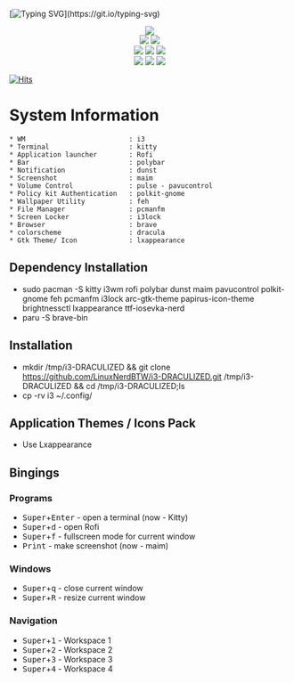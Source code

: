 <!-- <img src="res/animation.gif"/> -->



<!-- <img src="https://readme-typing-svg.demolab.com/?lines=~+Dotfiles+~&font=Fira%20Code&center=true&color=f75c7e&vCenter=true&pause=10&size=22" /> -->



[![Typing SVG](https://readme-typing-svg.demolab.com?font=Fira+Code&size=40&pause=1000&color=FF79C6&center=true&vCenter=true&width=768&height=200&lines=~+DOTFILES+~)](https://git.io/typing-svg)



<!-- shields -->

<p align="center">
  <img src="https://img.shields.io/github/license/LinuxNerdBTW/i3-DRACULIZED?style=for-the-badge">
  </br>
  <img src="https://img.shields.io/badge/Maintained%3F-Yes-green?style=for-the-badge">
  <img src="https://img.shields.io/github/issues/LinuxNerdBTW/i3-DRACULIZED?color=purple&style=for-the-badge">
  </br>
  <img src="https://img.shields.io/github/stars/LinuxNerdBTW/i3-DRACULIZED?style=for-the-badge">
  <img src="https://img.shields.io/github/forks/LinuxNerdBTW/i3-DRACULIZED?color=teal&style=for-the-badge">
  <img src="https://img.shields.io/github/repo-size/LinuxNerdBTW/i3-DRACULIZED?color=blueviolet&style=for-the-badge">
  </br>
  <img src="https://img.shields.io/github/languages/count/LinuxNerdBTW/i3-DRACULIZED?color=red&style=for-the-badge">
  <img src="https://img.shields.io/github/languages/code-size/LinuxNerdBTW/i3-DRACULIZED?color=yellow&style=for-the-badge">
  <img src="https://img.shields.io/github/last-commit/LinuxNerdBTW/i3-DRACULIZED?color=deeppink&style=for-the-badge">
</p>

<!-- shields -->



[![Hits](https://hits.seeyoufarm.com/api/count/incr/badge.svg?url=https%3A%2F%2Fgithub.com%2FLinuxNerdBTW%2Fi3-DRACULIZED&count_bg=%2379C83D&title_bg=%23555555&icon=darkreader.svg&icon_color=%2300FFDE&title=Views&edge_flat=false)](https://hits.seeyoufarm.com)


# System Information

```
* WM                          : i3
* Terminal                    : kitty 
* Application launcher        : Rofi 
* Bar                         : polybar
* Notification                : dunst 
* Screenshot                  : maim
* Volume Control              : pulse - pavucontrol
* Policy kit Authentication   : polkit-gnome 
* Wallpaper Utility           : feh 
* File Manager                : pcmanfm
* Screen Locker               : i3lock
* Browser                     : brave
* colorscheme                 : dracula
* Gtk Theme/ Icon             : lxappearance
```

## Dependency Installation 

* sudo pacman -S kitty i3wm rofi polybar dunst maim pavucontrol polkit-gnome feh pcmanfm i3lock arc-gtk-theme papirus-icon-theme brightnessctl lxappearance ttf-iosevka-nerd
* paru -S brave-bin 


## Installation 

* mkdir /tmp/i3-DRACULIZED && git clone https://github.com/LinuxNerdBTW/i3-DRACULIZED.git /tmp/i3-DRACULIZED && cd /tmp/i3-DRACULIZED;ls
* cp -rv i3 ~/.config/

## Application Themes / Icons Pack 
* Use Lxappearance


## Bingings

### Programs

* <kbd>Super</kbd>+<kbd>Enter</kbd> - open a terminal (now - Kitty)
* <kbd>Super</kbd>+<kbd>d</kbd> - open Rofi
* <kbd>Super</kbd>+<kbd>f</kbd> - fullscreen mode for current window
* <kbd>Print</kbd> - make screenshot (now - maim)

### Windows

* <kbd>Super</kbd>+<kbd>q</kbd> - close current window
* <kbd>Super</kbd>+<kbd>R</kbd> - resize current window

### Navigation

* <kbd>Super</kbd>+<kbd>1</kbd> - Workspace 1 
* <kbd>Super</kbd>+<kbd>2</kbd> - Workspace 2
* <kbd>Super</kbd>+<kbd>3</kbd> - Workspace 3
* <kbd>Super</kbd>+<kbd>4</kbd> - Workspace 4


